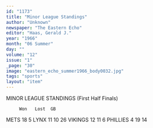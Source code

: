 ```yaml
---
id: "1173"
title: "Minor League Standings"
author: "Unknown"
newspaper: "The Eastern Echo"
editor: "Haas, Gerald J."
year: "1966"
month: "06 Summer"
day: ""
volume: "12"
issue: "1"
_page: "30"
image: "eastern_echo_summer1966_body0032.jpg"
tags: "sports"
layout: "item"
---
```

MINOR LEAGUE STANDINGS (First Half Finals)

         Won   Lost  GB
METS      18    5
LYNX      11   10    26
VIKINGS   12   11     6
PHILLIES   4   19    14

